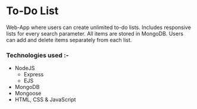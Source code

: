 # To-Do List

Web-App where users can create unlimited to-do lists. Includes responsive lists for every search parameter. All items are stored in MongoDB. Users can add and delete items separately from each list.

### Technologies used :-

- NodeJS
	- Express
	- EJS
- MongoDB
- Mongoose
- HTML, CSS & JavaScript